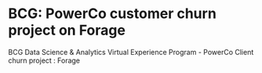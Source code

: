 # BCG: PowerCo customer churn project on Forage
BCG Data Science &amp; Analytics Virtual Experience Program - PowerCo Client churn project : Forage

